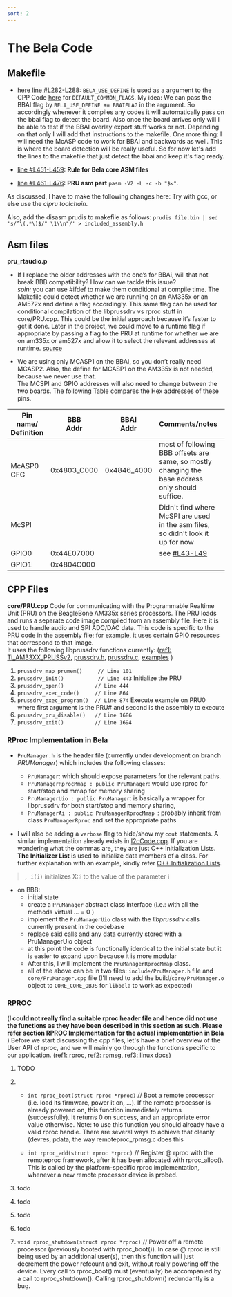 ```yaml
---
sort: 2
---
```


# The Bela Code
## Makefile
* [here line #L282-L288](https://github.com/giuliomoro/Bela-private-dhruva/blob/multi-codec/Makefile#L282-L288): ``BELA_USE_DEFINE`` is used as a argument to the CPP Code [here](https://github.com/giuliomoro/Bela-private-dhruva/blob/multi-codec/Makefile#L290) for ``DEFAULT_COMMON_FLAGS``.
My idea: We can pass the BBAI flag by `BELA_USE_DEFINE += BBAIFLAG` in the argument. So accordingly whenever it compiles any codes it will automatically pass on the bbai flag to detect the board. Also once the board arrives only will I be able to test if the BBAI overlay export stuff works or not. Depending on that only I will add that instructions to the makefile.
One more thing: I will need the McASP code to work for BBAI and backwards as well. This is where the board detection will be really useful.
So for now let's add the lines to the makefile that just detect the bbai and keep it's flag ready. 

* [line #L451-L459](https://github.com/giuliomoro/Bela-private-dhruva/blob/bbai-makefile/Makefile#L451-L459): **Rule for Bela core ASM files** 
* [line #L461-L476](https://github.com/giuliomoro/Bela-private-dhruva/blob/bbai-makefile/Makefile#L461-L476): **PRU asm part** ``pasm -V2 -L -c -b "$<"``. 

As discussed, I have to make the following changes here: 
Try with gcc, or else use the _clpru toolchain_.  

Also, add the disasm prudis to makefile as follows: ``prudis file.bin | sed 's/^\(.*\)$/" \1\\n"/' > included_assembly.h``

## Asm files

**pru_rtaudio.p** 
- If I replace the older addresses with the one’s for BBAi, will that not break BBB compatibility? How can we tackle this issue? <br>
_soln:_ you can use #ifdef to make them conditional at compile time. The Makefile could detect whether we are running on an AM335x or an AM572x and define a flag accordingly. This same flag can be used for conditional compilation of the libprussdrv vs rproc stuff in core/PRU.cpp. This could be the initial approach because it’s faster to get it done. Later in the project, we could move to a runtime flag if appropriate by passing a flag to the PRU at runtime for whether we are on am335x or am527x
and allow it to select the relevant addresses at runtime. [source](https://forum.beagleboard.org/t/bela-support-for-bbai-later-ti-chips/29257/6)

- We are using only MCASP1 on the BBAI, so you don’t really need MCASP2. Also, the define for MCASP1 on the AM335x is not needed, because we never use that. <br>
The MCSPI and GPIO addresses will also need to change between the two boards. 
The following Table compares the Hex addresses of these pins. 

| Pin name/ <br>Definition 	| BBB<br>Addr 	| BBAI<br>Addr 	| Comments/notes                                                                                              	|   	|
|--------------------------	|-------------	|--------------	|-------------------------------------------------------------------------------------------------------------	|---	|
| McASP0 CFG               	| 0x4803_C000 	| 0x4846_4000  	| most of following BBB offsets are same, so mostly changing the base address only should suffice.            	|   	|
| McSPI                    	|             	|              	| Didn't find where McSPI are used in the asm files, so didn't look it up for now                             	|   	|
| GPIO0                    	| 0x44E07000  	|              	| see [#L43-L49](https://github.com/giuliomoro/Bela-private-dhruva/blob/bbai-mcasp/pru/pru_rtaudio.p#L43-L49) 	|   	|
| GPIO1                    	| 0x4804C000  	|              	|                                                                                                             	|   	|



## CPP Files

**core/PRU.cpp**
Code for communicating with the Programmable Realtime Unit (PRU)
on the BeagleBone AM335x series processors. The PRU loads and runs
a separate code image compiled from an assembly file. Here it is
used to handle audio and SPI ADC/DAC data.
This code is specific to the PRU code in the assembly file; for example,
it uses certain GPIO resources that correspond to that image. <br> 
It uses the following libprussdrv functions currently: ([ref1: Ti_AM33XX_PRUSSv2](https://elinux.org/Ti_AM33XX_PRUSSv2#Host_to_PRU_.28ARM_Cortex-A8_to_PRU.29), [prussdrv.h](https://github.com/beagleboard/am335x_pru_package/blob/master/pru_sw/app_loader/include/prussdrv.h), [prussdrv.c](https://github.com/beagleboard/am335x_pru_package/blob/master/pru_sw/app_loader/interface/prussdrv.c), [examples](https://github.com/beagleboard/am335x_pru_package/tree/master/pru_sw/example_apps) ) 
1. ``prussdrv_map_prumem()     // Line 101`` 
2. ``prussdrv_init()           // Line 443`` Initialize the PRU
3. ``prussdrv_open()          // Line 444``
4. ``prussdrv_exec_code()     // Line 864``
5. ``prussdrv_exec_program()  // Line 874`` Execute example on PRU0 where first argument is the PRU# and second is the assembly to execute
6. ``prussdrv_pru_disable()   // Line 1686``
7. ``prussdrv_exit()          // Line 1694 ``

### RProc Implementation in Bela
* ``PruManager.h`` is the header file (currently under development on branch _PRUManager_) which includes the following classes:
    - ``PruManager``: which should expose parameters for the relevant paths.
    - ``PruManagerRprocMmap : public PruManager``: would use rproc for start/stop and mmap for memory sharing 
    - ``PruManagerUio : public PruManager``: is basically a wrapper for libprussdrv for both start/stop and memory sharing,
    - ``PruManagerAi : public PruManagerRprocMmap ``: probably inherit from class ``PruManagerRproc`` and set the appropriate paths

* I will also be adding a `verbose` flag to hide/show my ``cout`` statements. A similar implementation already exists in [I2cCode.cpp](https://github.com/giuliomoro/Bela-dhruva/blob/multi-codec/core/I2c_Codec.cpp#L30). If you are wondering what the commas are, they are just C++ Initialization Lists. **The Initializer List** is used to initialize data members of a class. For further explanation with an example, kindly refer [C++ Initialization Lists](https://en.cppreference.com/w/cpp/language/constructor).
>  `, i(i)` initializes X::i to the value of the parameter i

* on BBB:
    - initial state
    - create a ``PruManager`` abstract class interface (i.e.: with all the methods virtual ... = 0 )
    - implement the ``PruManagerUio`` class with the _libprussdrv_ calls currently present in the codebase
    - replace said calls and any data currently stored with a PruManagerUio object
    - at this point the code is functionally identical to the initial state but it is easier to expand upon because it is more modular
    - After this, I will implement the ``PruManagerRprocMmap`` class.
    - all of the above can be in two files:  ``include/PruManager.h`` file and  `core/PruManager.cpp` file (I'll need to add the build/`core/PruManager.o`  object  to `CORE_CORE_OBJS` for `libbela` to work as expected)


### RPROC
(**I could not really find a suitable rproc header file and hence did not use the functions as they have been described in this section as such. Please refer section RPROC Implementation for the actual implementation in Bela** )
Before we start discussing the cpp files, let's have a brief overview of the User API of rproc, and we will mainly go through the functions specific to our application. ([ref1: rproc](https://www.kernel.org/doc/html/latest/staging/remoteproc.html), [ref2: rpmsg](https://www.kernel.org/doc/html/latest/staging/rpmsg.html), [ref3: linux docs](https://docs.huihoo.com/doxygen/linux/kernel/3.7/remoteproc_8h.html)) 

1. TODO
2. - ``int rproc_boot(struct rproc *rproc)`` // Boot a remote processor (i.e. load its firmware, power it on, …).
If the remote processor is already powered on, this function immediately returns (successfully). It returns 0 on success, and an appropriate error value otherwise. Note: to use this function you should already have a valid rproc handle. There are several ways to achieve that cleanly (devres, pdata, the way remoteproc_rpmsg.c does this

    - ``int rproc_add(struct rproc *rproc)`` // Register @ rproc with the remoteproc framework, after it has been allocated with rproc_alloc().
This is called by the platform-specific rproc implementation, whenever a new remote processor device is probed.

3. todo

4. todo

5. todo

6. todo

7. ``void rproc_shutdown(struct rproc *rproc)`` // Power off a remote processor (previously booted with rproc_boot()). In case @ rproc is still being used by an additional user(s), then this function will just decrement the power refcount and exit, without really powering off the device.
Every call to rproc_boot() must (eventually) be accompanied by a call to rproc_shutdown(). Calling rproc_shutdown() redundantly is a bug.
